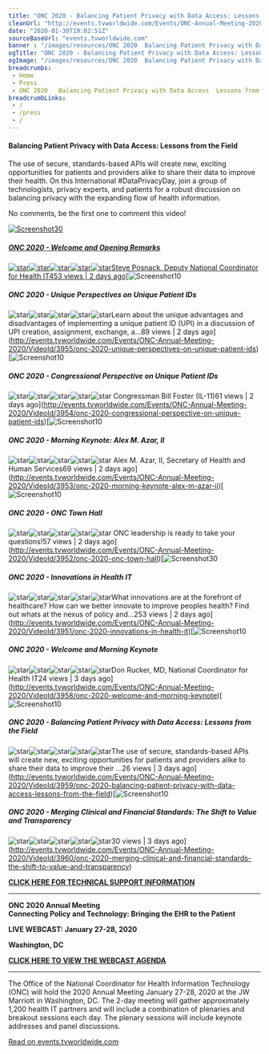 ```yaml
--- 
title: "ONC 2020 - Balancing Patient Privacy with Data Access: Lessons from the Field"
cleanUrl: "http://events.tvworldwide.com/Events/ONC-Annual-Meeting-2020/VideoId/3959/onc-2020-balancing-patient-privacy-with-data-access-lessons-from-the-field"
date: "2020-01-30T19:02:51Z"
sourceBaseUrl: "events.tvworldwide.com"
banner : "/images/resources/ONC 2020  Balancing Patient Privacy with Data Access Lessons from the Field.png"
ogTitle: "ONC 2020 - Balancing Patient Privacy with Data Access: Lessons from the Field"
ogImage: "/images/resources/ONC 2020  Balancing Patient Privacy with Data Access Lessons from the Field.png"
breadcrumbs:
 - Home
 - Press
 - ONC 2020   Balancing Patient Privacy with Data Access  Lessons from the Field
breadcrumbLinks:
 - / 
 - /press
 - / 
---
```

#### Balancing Patient Privacy with Data Access: Lessons from the Field

The use of secure, standards-based APIs will create new, exciting opportunities for patients and providers alike to share their data to improve their health. On this International #DataPrivacyDay, join a group of technologists, privacy experts, and patients for a robust discussion on balancing privacy with the expanding flow of health information.

No comments, be the first one to comment this video!

[![Screenshot](chrome-extension://dlpbiloippbopdafhcbhmlfchfpaebkl/tvwwimages/onc/200127_ONC_0830_Welcome.jpg)30](http://events.tvworldwide.com/Events/ONC-Annual-Meeting-2020/VideoId/3956/onc-2020-welcome-and-opening-remarks)

##### [ONC 2020 - Welcome and Opening Remarks](http://events.tvworldwide.com/Events/ONC-Annual-Meeting-2020/VideoId/3956/onc-2020-welcome-and-opening-remarks)

[![star](chrome-extension://dlpbiloippbopdafhcbhmlfchfpaebkl/DesktopModules/UltraVideoGallery//images/star_solid.png)![star](chrome-extension://dlpbiloippbopdafhcbhmlfchfpaebkl/DesktopModules/UltraVideoGallery//images/star_solid.png)![star](chrome-extension://dlpbiloippbopdafhcbhmlfchfpaebkl/DesktopModules/UltraVideoGallery//images/star_solid.png)![star](chrome-extension://dlpbiloippbopdafhcbhmlfchfpaebkl/DesktopModules/UltraVideoGallery//images/star_solid.png)![star](chrome-extension://dlpbiloippbopdafhcbhmlfchfpaebkl/DesktopModules/UltraVideoGallery//images/star_solid.png)Steve Posnack, Deputy National Coordinator for Health IT453 views | 2 days ago](http://events.tvworldwide.com/Events/ONC-Annual-Meeting-2020/VideoId/3956/onc-2020-welcome-and-opening-remarks)[![Screenshot](chrome-extension://dlpbiloippbopdafhcbhmlfchfpaebkl/tvwwimages/onc/200127_ONC_0845_UniquePatientIDs.jpg)10

##### ONC 2020 - Unique Perspectives on Unique Patient IDs

![star](chrome-extension://dlpbiloippbopdafhcbhmlfchfpaebkl/DesktopModules/UltraVideoGallery//images/star_solid.png)![star](chrome-extension://dlpbiloippbopdafhcbhmlfchfpaebkl/DesktopModules/UltraVideoGallery//images/star_solid.png)![star](chrome-extension://dlpbiloippbopdafhcbhmlfchfpaebkl/DesktopModules/UltraVideoGallery//images/star_solid.png)![star](chrome-extension://dlpbiloippbopdafhcbhmlfchfpaebkl/DesktopModules/UltraVideoGallery//images/star_solid.png)![star](chrome-extension://dlpbiloippbopdafhcbhmlfchfpaebkl/DesktopModules/UltraVideoGallery//images/star_solid.png)Learn about the unique advantages and disadvantages of implementing a unique patient ID (UPI) in a discussion of UPI creation, assignment, exchange, a...89 views | 2 days ago](http://events.tvworldwide.com/Events/ONC-Annual-Meeting-2020/VideoId/3955/onc-2020-unique-perspectives-on-unique-patient-ids)[![Screenshot](chrome-extension://dlpbiloippbopdafhcbhmlfchfpaebkl/tvwwimages/onc/200127_ONC_0955_CongressmanFoster.jpg)10

##### ONC 2020 - Congressional Perspective on Unique Patient IDs

![star](chrome-extension://dlpbiloippbopdafhcbhmlfchfpaebkl/DesktopModules/UltraVideoGallery//images/star_solid.png)![star](chrome-extension://dlpbiloippbopdafhcbhmlfchfpaebkl/DesktopModules/UltraVideoGallery//images/star_solid.png)![star](chrome-extension://dlpbiloippbopdafhcbhmlfchfpaebkl/DesktopModules/UltraVideoGallery//images/star_solid.png)![star](chrome-extension://dlpbiloippbopdafhcbhmlfchfpaebkl/DesktopModules/UltraVideoGallery//images/star_solid.png)![star](chrome-extension://dlpbiloippbopdafhcbhmlfchfpaebkl/DesktopModules/UltraVideoGallery//images/star_solid.png) Congressman Bill Foster (IL-11)61 views | 2 days ago](http://events.tvworldwide.com/Events/ONC-Annual-Meeting-2020/VideoId/3954/onc-2020-congressional-perspective-on-unique-patient-ids)[![Screenshot](chrome-extension://dlpbiloippbopdafhcbhmlfchfpaebkl/tvwwimages/onc/200127_ONC_1015_SecAzar.jpg)10

##### ONC 2020 - Morning Keynote: Alex M. Azar, II

![star](chrome-extension://dlpbiloippbopdafhcbhmlfchfpaebkl/DesktopModules/UltraVideoGallery//images/star_solid.png)![star](chrome-extension://dlpbiloippbopdafhcbhmlfchfpaebkl/DesktopModules/UltraVideoGallery//images/star_solid.png)![star](chrome-extension://dlpbiloippbopdafhcbhmlfchfpaebkl/DesktopModules/UltraVideoGallery//images/star_solid.png)![star](chrome-extension://dlpbiloippbopdafhcbhmlfchfpaebkl/DesktopModules/UltraVideoGallery//images/star_solid.png)![star](chrome-extension://dlpbiloippbopdafhcbhmlfchfpaebkl/DesktopModules/UltraVideoGallery//images/star_solid.png) Alex M. Azar, II, Secretary of Health and Human Services69 views | 2 days ago](http://events.tvworldwide.com/Events/ONC-Annual-Meeting-2020/VideoId/3953/onc-2020-morning-keynote-alex-m-azar-ii)[![Screenshot](chrome-extension://dlpbiloippbopdafhcbhmlfchfpaebkl/tvwwimages/onc/200127_ONC_1300_TownHall.jpg)10

##### ONC 2020 - ONC Town Hall

![star](chrome-extension://dlpbiloippbopdafhcbhmlfchfpaebkl/DesktopModules/UltraVideoGallery//images/star_solid.png)![star](chrome-extension://dlpbiloippbopdafhcbhmlfchfpaebkl/DesktopModules/UltraVideoGallery//images/star_solid.png)![star](chrome-extension://dlpbiloippbopdafhcbhmlfchfpaebkl/DesktopModules/UltraVideoGallery//images/star_solid.png)![star](chrome-extension://dlpbiloippbopdafhcbhmlfchfpaebkl/DesktopModules/UltraVideoGallery//images/star_solid.png)![star](chrome-extension://dlpbiloippbopdafhcbhmlfchfpaebkl/DesktopModules/UltraVideoGallery//images/star_solid.png) ONC leadership is ready to take your questions!57 views | 2 days ago](http://events.tvworldwide.com/Events/ONC-Annual-Meeting-2020/VideoId/3952/onc-2020-onc-town-hall)[![Screenshot](chrome-extension://dlpbiloippbopdafhcbhmlfchfpaebkl/tvwwimages/onc/200127_ONC_1345_InnovationsHIT.jpg)30

##### ONC 2020 - Innovations in Health IT

![star](chrome-extension://dlpbiloippbopdafhcbhmlfchfpaebkl/DesktopModules/UltraVideoGallery//images/star_solid.png)![star](chrome-extension://dlpbiloippbopdafhcbhmlfchfpaebkl/DesktopModules/UltraVideoGallery//images/star_solid.png)![star](chrome-extension://dlpbiloippbopdafhcbhmlfchfpaebkl/DesktopModules/UltraVideoGallery//images/star_solid.png)![star](chrome-extension://dlpbiloippbopdafhcbhmlfchfpaebkl/DesktopModules/UltraVideoGallery//images/star_solid.png)![star](chrome-extension://dlpbiloippbopdafhcbhmlfchfpaebkl/DesktopModules/UltraVideoGallery//images/star_solid.png)What innovations are at the forefront of healthcare? How can we better innovate to improve peoples health? Find out whats at the nexus of policy and...253 views | 2 days ago](http://events.tvworldwide.com/Events/ONC-Annual-Meeting-2020/VideoId/3951/onc-2020-innovations-in-health-it)[![Screenshot](chrome-extension://dlpbiloippbopdafhcbhmlfchfpaebkl/tvwwimages/onc/200128_ONC_1000_KN_Rucker.jpg)10

##### ONC 2020 - Welcome and Morning Keynote

![star](chrome-extension://dlpbiloippbopdafhcbhmlfchfpaebkl/DesktopModules/UltraVideoGallery//images/star_solid.png)![star](chrome-extension://dlpbiloippbopdafhcbhmlfchfpaebkl/DesktopModules/UltraVideoGallery//images/star_solid.png)![star](chrome-extension://dlpbiloippbopdafhcbhmlfchfpaebkl/DesktopModules/UltraVideoGallery//images/star_solid.png)![star](chrome-extension://dlpbiloippbopdafhcbhmlfchfpaebkl/DesktopModules/UltraVideoGallery//images/star_solid.png)![star](chrome-extension://dlpbiloippbopdafhcbhmlfchfpaebkl/DesktopModules/UltraVideoGallery//images/star_solid.png)Don Rucker, MD, National Coordinator for Health IT24 views | 3 days ago](http://events.tvworldwide.com/Events/ONC-Annual-Meeting-2020/VideoId/3958/onc-2020-welcome-and-morning-keynote)[![Screenshot](chrome-extension://dlpbiloippbopdafhcbhmlfchfpaebkl/tvwwimages/onc/200128_ONC_1030_Balancing.jpg)10

##### ONC 2020 - Balancing Patient Privacy with Data Access: Lessons from the Field

![star](chrome-extension://dlpbiloippbopdafhcbhmlfchfpaebkl/DesktopModules/UltraVideoGallery//images/star_solid.png)![star](chrome-extension://dlpbiloippbopdafhcbhmlfchfpaebkl/DesktopModules/UltraVideoGallery//images/star_solid.png)![star](chrome-extension://dlpbiloippbopdafhcbhmlfchfpaebkl/DesktopModules/UltraVideoGallery//images/star_solid.png)![star](chrome-extension://dlpbiloippbopdafhcbhmlfchfpaebkl/DesktopModules/UltraVideoGallery//images/star_solid.png)![star](chrome-extension://dlpbiloippbopdafhcbhmlfchfpaebkl/DesktopModules/UltraVideoGallery//images/star_solid.png)The use of secure, standards-based APIs will create new, exciting opportunities for patients and providers alike to share their data to improve their ...26 views | 3 days ago](http://events.tvworldwide.com/Events/ONC-Annual-Meeting-2020/VideoId/3959/onc-2020-balancing-patient-privacy-with-data-access-lessons-from-the-field)[![Screenshot](chrome-extension://dlpbiloippbopdafhcbhmlfchfpaebkl/tvwwimages/onc/200128_ONC_1345_MergingStandards.jpg)10

##### ONC 2020 - Merging Clinical and Financial Standards: The Shift to Value and Transparency

![star](chrome-extension://dlpbiloippbopdafhcbhmlfchfpaebkl/DesktopModules/UltraVideoGallery//images/star_solid.png)![star](chrome-extension://dlpbiloippbopdafhcbhmlfchfpaebkl/DesktopModules/UltraVideoGallery//images/star_solid.png)![star](chrome-extension://dlpbiloippbopdafhcbhmlfchfpaebkl/DesktopModules/UltraVideoGallery//images/star_solid.png)![star](chrome-extension://dlpbiloippbopdafhcbhmlfchfpaebkl/DesktopModules/UltraVideoGallery//images/star_solid.png)![star](chrome-extension://dlpbiloippbopdafhcbhmlfchfpaebkl/DesktopModules/UltraVideoGallery//images/star_solid.png)30 views | 3 days ago](http://events.tvworldwide.com/Events/ONC-Annual-Meeting-2020/VideoId/3960/onc-2020-merging-clinical-and-financial-standards-the-shift-to-value-and-transparency)

[**CLICK HERE FOR TECHNICAL SUPPORT INFORMATION**](chrome-extension://www.tvworldwide.net/Support)

* * *

**ONC 2020 Annual Meeting  
Connecting Policy and Technology: Bringing the EHR to the Patient**

**LIVE WEBCAST: January 27-28, 2020**

**Washington, DC**

[**CLICK HERE TO VIEW THE WEBCAST AGENDA**](chrome-extension://www.healthit.gov/news/events/2020-onc-annual-meeting)[](chrome-extension://dlpbiloippbopdafhcbhmlfchfpaebkl/tvwwimages/events/50th-anniversary-symposium-agenda-with-times%20(3).pdf)

* * *

The Office of the National Coordinator for Health Information Technology (ONC) will hold the 2020 Annual Meeting January 27-28, 2020 at the JW Marriott in Washington, DC. The 2-day meeting will gather approximately 1,200 health IT partners and will include a combination of plenaries and breakout sessions each day. The plenary sessions will include keynote addresses and panel discussions.

  
  
[Read on events.tvworldwide.com](http://events.tvworldwide.com/Events/ONC-Annual-Meeting-2020/VideoId/3959/onc-2020-balancing-patient-privacy-with-data-access-lessons-from-the-field)
